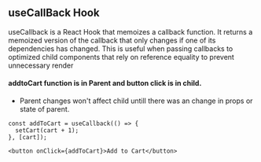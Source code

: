 ## useCallBack Hook

useCallback is a React Hook that memoizes a callback function. It returns a memoized version of the callback that only changes if one of its dependencies has changed. This is useful when passing callbacks to optimized child components that rely on reference equality to prevent unnecessary render

#### addtoCart function is in Parent and button click is in child.

- Parent changes won't affect child untill there was an change in props or state of parent.

```
const addToCart = useCallback(() => {
  setCart(cart + 1);
}, [cart]);
 
<button onClick={addToCart}>Add to Cart</button>

```

